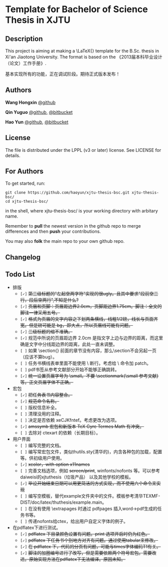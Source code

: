 Template for Bachelor of Science Thesis in XJTU
======

Description
------

This project is aiming at making a \LaTeX{} template for the B.Sc. thesis in Xi'an Jiaotong University. The format is based on the 《2013届本科毕业设计（论文）工作手册》.

基本实现所有的功能，正在调试阶段。期待正式版本发布！

Authors
------
**Wang Hongxin** [@github](https://github.com/wanghongxin)

**Qin Yuguo** [@github](https://github.com/FireUponSKy), [@bitbucket](https://bitbucket.org/FireUponSky)

**Hao Yun** [@github](https://github.com/haoyun), [@bitbucket](https://bitbucket.org/haoyun)

License
------
The file is distributed under the LPPL (v3 or later) license. See LICENSE for details.

For Authors
------
To get started, run:

    git clone https://github.com/haoyun/xjtu-thesis-bsc.git xjtu-thesis-bsc/
    cd xjtu-thesis-bsc/

in the shell, where xjtu-thesis-bsc/ is your working directory with arbitary name.

Remember to **pull** the newest version in the github repo to merge differences and then **push** your contributions.

You may also **folk** the main repo to your own github repo.

Changelog
------

Todo List
-----
* 排版
  * `[✓]` ~~第三级标题的"左起空两字符"实现的很ugly。且其中要求"段前空三行，段后空两行",不知是什么?~~
  * `[✓]` ~~页眉和页脚：页眉距边界2.0cm，页脚距边界1.75cm。脚注：全文的脚注一律采用五号。~~
  * `[✓]` ~~格式为页眉的文字内容之下划两条横线，线粗1/2磅，线长与页面齐宽。但是磅可能是 bg，即大点，所以页眉线可能有问题。~~
  * `[✓]` ~~三级标题的缩不准确。~~
  * `[✓]` 规范中所说的页眉距边界 2.0cm 是指文字上边与边界的距离，而这里确是文字中分线距边界的距离，此处一直未调整。
  * `[ ]` 如果 \section{} 前面的章节没有内容，那么\section不会另起一页（应该不算bug）。
  * `[ ]` 任务书横线表单里面不能使用 \\ 断行。考虑给 \\ 命令加 patch。
  * `[ ]` pdf书签从参考文献部分开始不能够正确跳转。
  * `[✓]` ~~统一设置页眉字号为 \small。不要 \sectionmark{\small 参考文献} 等。正文页眉字体不正确。~~
* 宏包
  * `[✓]` ~~把任务表书内容整合。~~ 
  * `[✓]` ~~规范命令名称。~~
  * `[ ]` 版权信息补全。
  * `[ ]` 清理没用的注释。
  * `[ ]` 决定是否依赖 xeCJKfntef。考虑更改为选项。
  * `[✓]` ~~amssymb 宏包和新版本 TeX Gyre Termes Math 有冲突。~~
  * `[ ]` 去除对 ctexart 的依赖（长期目标）。
* 用户界面
  * `[ ]` 编写完整的文档。
  * `[ ]` 编写常宏包文件，类似thutils.sty(清华的)，内含各种包的加载，配置等。供初级用户使用。
  * `[✓]` ~~xcolor，with option x11names~~
  * `[ ]` 完善文档选项，例如 ~~screen/print~~, winfonts/nofonts 等。可以参考 daiweisi的xjtuthesis（垃圾产品） 以及其他学校的模板。
  * `[✓]` ~~毕设开始结束日期可以用更简洁的方式实现，而不使用六个命令来实现~~
  * `[ ]` 编写空模板，替代example文件夹中的文件。模板参考清华TEXMF-DIST/doc/latex/thuthesis/example.main。
  * `[ ]` 在没有使用 \extrapages 时通过 pdfpages 插入word->pdf生成的任务书等。
  * `[ ]` 传递nofonts给ctex，给出用户自定义字体的例子。
* 在pdflatex下进行测试。
  * `[✓]` ~~pdflatex 下目录颜色设置有问题。print 选项开启时仍为红色。~~
  * `[✓]` ~~pdflatex 下任务书个别地方对齐有问题。通过使用tabular来修改。~~
  * `[✓]` ~~在 pdflatex 下，代码的分页有问题，可能与times字体编码T1有关。~~
  * `[✓]` ~~脚注的加圈编号进行了改写，但是需要依赖两个符号宏包。需要改进。原始实现方法在pdflatex下无法编译。原因未知。~~








